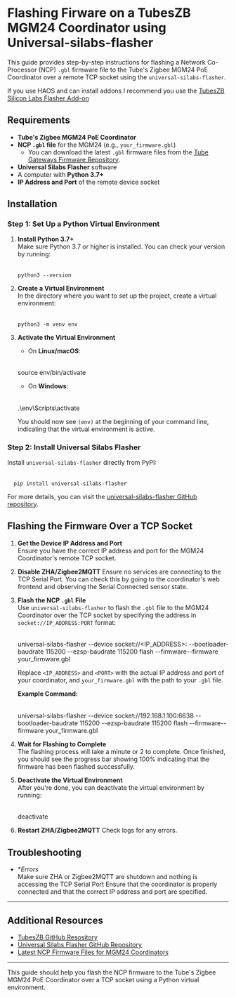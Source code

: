 # Flashing Firware on a TubesZB MGM24 Coordinator using Universal-silabs-flasher

This guide provides step-by-step instructions for flashing a Network Co-Processor (NCP) `.gbl` firmware file to the Tube's Zigbee MGM24 PoE Coordinator over a remote TCP socket using the `universal-silabs-flasher`.

If you use HAOS and can install addons I recommend you use the [TubesZB Silicon Labs Flasher Add-on](https://github.com/tube0013/tubeszb_addons/blob/main/tzb-silabs-flasher/DOCS.md)

## Requirements

- **Tube's Zigbee MGM24 PoE Coordinator**
- **NCP `.gbl` file** for the MGM24 (e.g., `your_firmware.gbl`)  
  - You can download the latest `.gbl` firmware files from the [Tube Gateways Firmware Repository](https://github.com/tube0013/tube_gateways/tree/main/models/current/tubeszb-efr32-MGM24/firmware/mgm24/ncp).
- **Universal Silabs Flasher** software
- A computer with **Python 3.7+**
- **IP Address and Port** of the remote device socket

## Installation

### Step 1: Set Up a Python Virtual Environment

1. **Install Python 3.7+**  
   Make sure Python 3.7 or higher is installed. You can check your version by running:
   ######  
       python3 --version

2. **Create a Virtual Environment**  
   In the directory where you want to set up the project, create a virtual environment:  
   ######  
       python3 -m venv env

3. **Activate the Virtual Environment**  
   - On **Linux/macOS**:  
   ######
      source env/bin/activate
   - On **Windows**:  
   ######
      .\env\Scripts\activate

   You should now see `(env)` at the beginning of your command line, indicating that the virtual environment is active.

### Step 2: Install Universal Silabs Flasher

Install `universal-silabs-flasher` directly from PyPI:  
   ######
      pip install universal-silabs-flasher

For more details, you can visit the [universal-silabs-flasher GitHub repository](https://github.com/NabuCasa/universal-silabs-flasher).

## Flashing the Firmware Over a TCP Socket

1. **Get the Device IP Address and Port**  
   Ensure you have the correct IP address and port for the MGM24 Coordinator's remote TCP socket.

2. **Disable ZHA/Zigbee2MQTT**
   Ensure no services are connecting to the TCP Serial Port. You can check this by going to the coordinator's web frontend and observing the Serial Connected sensor state.

3. **Flash the NCP `.gbl` File**  
   Use `universal-silabs-flasher` to flash the `.gbl` file to the MGM24 Coordinator over the TCP socket by specifying the address in `socket://IP_ADDRESS:PORT` format:  
   ######
      universal-silabs-flasher --device socket://<IP_ADDRESS>:<PORT> --bootloader-baudrate 115200 --ezsp-baudrate 115200 flash --firmware--firmware your_firmware.gbl

   Replace `<IP_ADDRESS>` and `<PORT>` with the actual IP address and port of your coordinator, and `your_firmware.gbl` with the path to your `.gbl` file.

   **Example Command:**  
   ######
      universal-silabs-flasher --device socket://192.168.1.100:6638 --bootloader-baudrate 115200 --ezsp-baudrate 115200 flash --firmware--firmware your_firmware.gbl

4. **Wait for Flashing to Complete**  
   The flashing process will take a minute or 2 to complete. Once finished, you should see the progress bar showing 100% indicating that the firmware has been flashed successfully.

5. **Deactivate the Virtual Environment**  
   After you're done, you can deactivate the virtual environment by running:  
   ######
      deactivate

6. **Restart ZHA/Zigbee2MQTT**
   Check logs for any errors.

## Troubleshooting

- **Errors*  
  Make sure ZHA or Zigbee2MQTT are shutdown and nothing is accessing the TCP Serial Port
  Ensure that the coordinator is properly connected and that the correct IP address and port are specified.

---

## Additional Resources

- [TubesZB GitHub Resository](https://github.com/tube0013/tube_gateways)
- [Universal Silabs Flasher GitHub Repository](https://github.com/NabuCasa/universal-silabs-flasher)
- [Latest NCP Firmware Files for MGM24 Coordinators](https://github.com/tube0013/tube_gateways/tree/main/models/current/tubeszb-efr32-MGM24/firmware/mgm24/ncp)

---

This guide should help you flash the NCP firmware to the Tube's Zigbee MGM24 PoE Coordinator over a TCP socket using a Python virtual environment.
